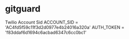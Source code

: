 # gitguard

Twilio Account Sid
ACCOUNT_SID = 'AC4fd5f59c11f3d2d0977e4b24016a320a'
AUTH_TOKEN = 'f83ddaf6d1694c6acbad6347c6cc0bc1'
